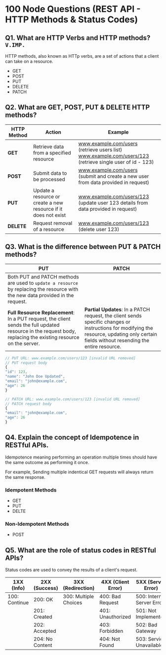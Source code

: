 # 100 Node Questions (REST API - HTTP Methods & Status Codes)

## Q1. What are HTTP Verbs and HTTP methods? `V.IMP.`

HTTP methods, also known as HTTp verbs, are a set of actions that a client can take on a resource.

* GET
* POST
* PUT
* DELETE
* PATCH

## Q2. What are GET, POST, PUT & DELETE HTTP methods?

| HTTP Method | Action                                   | Example                               |
|-------------|------------------------------------------|---------------------------------------|
| **GET**     | Retrieve data from a specified resource  | www.example.com/users <br> (retrieve users list) <br> www.example.com/users/123 <br> (retrieve single user of id - 123) |
| **POST**    | Submit data to be processed              | www.example.com/users <br> (submit and create a new user from data provided in request) |
| **PUT**     | Update a resource or create a new resource if it does not exist | www.example.com/users/123 <br> (update user 123 details from data provided in request) |
| **DELETE**  | Request removal of a resource            | www.example.com/users/123 <br> (delete user 123) |

## Q3. What is the difference between PUT & PATCH methods?

| PUT                                            | PATCH                                         |
|------------------------------------------------|-----------------------------------------------|
| Both PUT and PATCH methods are used to `update a resource` by replacing the resource with the new data provided in the request. |                                               |
| **Full Resource Replacement**: In a PUT request, the client sends the full updated resource in the request body, replacing the existing resource on the server. | **Partial Updates**: In a PATCH request, the client sends specific changes or instructions for modifying the resource, updating only certain fields without resending the entire resource. |


```javascript
// PUT URL: www.example.com/users/123 [invalid URL removed]
// PUT request body
{
"id": 123,
"name": "John Doe Updated",
"email": "john@example.com",
"age": 26
}
```

```javascript
// PATCH URL: www.example.com/users/123 [invalid URL removed]
// PATCH request body
{
"email": "john@example.com",
"age": 26
}
```

## Q4. Explain the concept of Idempotence in RESTful APIs.

Idempotence meaning performing an operation multiple times should have the same outcome as performing it once. 

For example, Sending multiple indentical GET requests will always return the same response.

### Idempotent Methods
* GET
* PUT
* DELTE

### Non-Idempotent Methods
* POST

## Q5. What are the role of status codes in RESTful APIs?

Status codes are used to convey the results of a client's request.

| 1XX (Info)          | 2XX (Success)              | 3XX (Redirection)       | 4XX (Client Error)               | 5XX (Server Error)              |
|---------------------|----------------------------|-------------------------|----------------------------------|---------------------------------|
| 100: Continue       | 200: OK                    | 300: Multiple Choices   | 400: Bad Request                 | 500: Internal Server Error      |
|                     | 201: Created               |                         | 401: Unauthorized                | 501: Not Implemented            |
|                     | 202: Accepted              |                         | 403: Forbidden                   | 502: Bad Gateway                |
|                     | 204: No Content            |                         | 404: Not Found                   | 503: Service Unavailable        |

<!---
Adarsh 
2nd August 2024
06:36 AM
(17:24)
--->